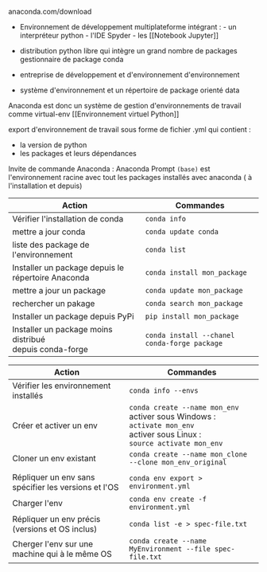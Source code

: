 anaconda.com/download

- Environnement de développement multiplateforme intégrant :
	  - un interpréteur python
	  - l'IDE Spyder
	  - les [[Notebook Jupyter]]

- distribution python libre qui intègre un grand nombre de packages
	gestionnaire de package conda
	
- entreprise de développement et d'environnement d'environnement

- système d'environnement et un répertoire de package orienté data

Anaconda est donc un système de gestion d'environnements de travail comme virtual-env [[Environnement virtuel Python]]

export d'environnement de travail sous forme de fichier  .yml qui contient :
- la version de python
- les packages et leurs dépendances

Invite de commande Anaconda : Anaconda Prompt
`(base)` est l'environnement racine avec tout les packages installés avec anaconda ( à l'installation et depuis)

| Action                                                     | Commandes                                    |
| ---------------------------------------------------------- | -------------------------------------------- |
| Vérifier l'installation de conda                           | `conda info`                                 |
| mettre a jour conda                                        | `conda update conda`                         |
| liste des package de l'environnement                       | `conda list`                                 |
| Installer un package depuis le répertoire Anaconda         | `conda install mon_package`                  |
| mettre a jour un package                                   | `conda update mon_package`                   |
| rechercher un pakage                                       | `conda search mon_package`                   |
| Installer un package depuis PyPi                           | `pip install mon_package`                    |
| Installer un package moins distribué<br>depuis conda-forge | `conda install --chanel conda-forge package` |

| Action                                               | Commandes                                                                                                                          |
| ---------------------------------------------------- | ---------------------------------------------------------------------------------------------------------------------------------- |
| Vérifier les environnement installés                 | `conda info --envs`                                                                                                                |
| Créer et activer un env                              | `conda create --name mon_env`<br>activer sous Windows :<br>`activate mon_env`<br>activer sous Linux :<br>`source activate mon_env` |
| Cloner un env existant                               | `conda create --name mon_clone --clone mon_env_original`                                                                           |
|                                                      |                                                                                                                                    |
| Répliquer un env sans spécifier les versions et l'OS | `conda env export > environment.yml`                                                                                               |
| Charger l'env                                        | `conda env create -f environment.yml`                                                                                              |
| Répliquer un env précis (versions et OS inclus)      | `conda list -e > spec-file.txt`                                                                                                    |
| Cherger l'env sur une machine qui à le même OS       | `conda create --name MyEnvironment --file spec-file.txt`                                                                           |
